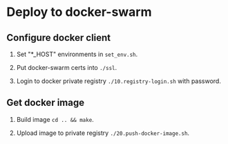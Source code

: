 # Deploy to docker-swarm 


## Configure docker client

1. Set "*_HOST" environments in `set_env.sh`.

2. Put docker-swarm certs into `./ssl`.

3. Login to docker private registry `./10.registry-login.sh` with password.


## Get docker image

1. Build image `cd .. && make`.

2. Upload image to private registry `./20.push-docker-image.sh`.

